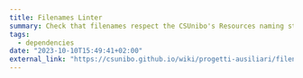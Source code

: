 ```yaml
---
title: Filenames Linter
summary: Check that filenames respect the CSUnibo's Resources naming standard
tags:
  - dependencies
date: "2023-10-10T15:49:41+02:00"
external_link: "https://csunibo.github.io/wiki/progetti-ausiliari/filenameslinter/"
---
```

